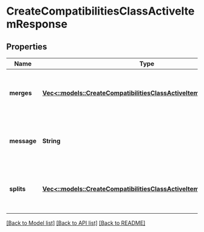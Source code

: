 # CreateCompatibilitiesClassActiveItemResponse

## Properties
Name | Type | Description | Notes
------------ | ------------- | ------------- | -------------
**merges** | [**Vec<::models::CreateCompatibilitiesClassActiveItemResponseMerge>**](CreateCompatibilitiesClassActiveItemResponseMerge.md) | A list of all merges that will occur given this compatibility operation | [optional] [default to null]
**message** | **String** | A string describing the effects of the compatibility operation. | [default to null]
**splits** | [**Vec<::models::CreateCompatibilitiesClassActiveItemResponseSplit>**](CreateCompatibilitiesClassActiveItemResponseSplit.md) | A list of all splits that will occur given this compatibility operation | [optional] [default to null]

[[Back to Model list]](../README.md#documentation-for-models) [[Back to API list]](../README.md#documentation-for-api-endpoints) [[Back to README]](../README.md)


